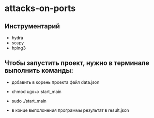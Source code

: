 # attacks-on-ports
## Инструментарий
- hydra
- scapy
- hping3

## Чтобы запустить проект, нужно в терминале выполнить команды:
- добавить в корень проекта файл data.json
- chmod ugo+x start_main
- sudo ./start_main

- в конце выполонения программы результат в result.json